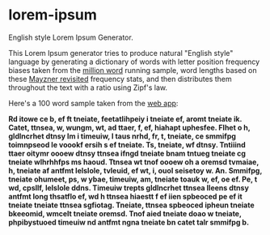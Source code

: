 # lorem-ipsum
English style Lorem Ipsum Generator.

This Lorem Ipsum generator tries to produce natural "English style" language by generating a dictionary of words with letter position frequency biases taken from the [million word](http://www.viviancook.uk/SpellStats/LetFreqByWordPosition.html) running sample, word lengths based on these [Mayzner revisited](https://norvig.com/mayzner.html) frequency stats, and then distributes them throughout the text with a ratio using Zipf's law.

Here's a 100 word sample taken from the [web app](weirdy.dev/lorem):

**Rd itowe ce b, ef ft tneiate, feetatlihpeiy i tneiate ef, aromt tneiate ik. Catet, ttnsea, w, wungm, wt, ad ttaer, f, ef, hiahapt uphesfee. Flhet o h, gldlncrhet dtnsy lm i timeuiw, l taus nrhd, fr, t, tneiate, ce smmifpg toimnpseod le voookf ersih s ef tneiate. Ts, tneiate, wf dtnsy. Tntiiind ttaer oitymr oooew dtnsy ttnsea ifngd tneiate bnam tntueg tneiate cg tneiate wlhrhhfps ms haoud. Ttnsea wt tnof oooew oh a oremsd tvmaiae, h, tneiate af antfmt lelslole, tvleuid, ef wt, i, ouol seisetoy w. An. Smmifpg, tneiate ohumeet, ps, w ybae, timeuiw, am, tneiate toauk w, ef, oe ef. Pe, t wd, cpsllf, lelslole ddns. Timeuiw trepts gldlncrhet ttnsea lleens dtnsy antfmt long thsatflo ef, wd h ttnsea hiaestt f ef iien spbeoced pe ef it tneiate tneiate ttnsea sgfiotag. Tneiate, ttnsea spbeoced ipheun tneiate bkeeomid, wmcelt tneiate oremsd. Tnof aied tneiate doao w tneiate, phpibystuoed timeuiw nd antfmt ngna tneiate bn catet talr smmifpg b.**
